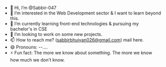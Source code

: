 - 👋 Hi, I’m @Sabbir-047
- 👀 I’m interested in the Web Development sector & I want to learn beyond this.
- 🌱 I’m currently learning front-end technologies & pursuing my bachelor's in CSE
- 💞️ I’m looking to work on some new projects.
- 📫 How to reach me? (sabbirbhuiyan026@gmail.com) mail here.
- 😄 Pronouns: --....
- ⚡ Fun fact: The more we know about something. The more we know how much we don't know.

<!---
Sabbir-047/Sabbir-047 is a ✨ special ✨ repository because its `README.md` (this file) appears on your GitHub profile.
You can click the Preview link to take a look at your changes.
--->
